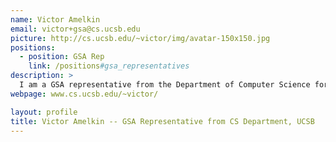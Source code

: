 ```yaml
---
name: Victor Amelkin
email: victor+gsa@cs.ucsb.edu
picture: http://cs.ucsb.edu/~victor/img/avatar-150x150.jpg
positions:
  - position: GSA Rep
    link: /positions#gsa_representatives
description: >
  I am a GSA representative from the Department of Computer Science for 2014-15 academic year. If you have some concerns about your graduate student life, or want to get some resources (e.g., money) from GSA, let me know. Besides that, I do research on mathematical tools for the analysis of large graphs evolving in time.
webpage: www.cs.ucsb.edu/~victor/

layout: profile
title: Victor Amelkin -- GSA Representative from CS Department, UCSB
---
```


